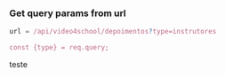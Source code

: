 ### Get query params from url

```js
url = /api/video4school/depoimentos?type=instrutores

const {type} = req.query;

```

teste
